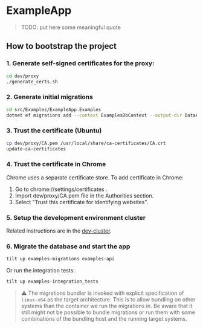 # ExampleApp

>
> TODO: put here some meaningful quote
>

## How to bootstrap the project

### 1. Generate self-signed certificates for the proxy:

```sh
cd dev/proxy
./generate_certs.sh
```

### 2. Generate initial migrations

```sh
cd src/Examples/ExampleApp.Examples
dotnet ef migrations add --context ExamplesDbContext --output-dir DataAccess/Migrations InitialMigration # Our context
```

### 3. Trust the certificate (Ubuntu)

```sh
cp dev/proxy/CA.pem /usr/local/share/ca-certificates/CA.crt
update-ca-certificates
```

### 4. Trust the certificate in Chrome

Chrome uses a separate certificate store. To add certificate in Chrome:

1. Go to chrome://settings/certificates .
2. Import dev/proxy/CA.pem file in the Authorities section.
3. Select "Trust this certificate for identifying websites".

### 5. Setup the development environment cluster

Related instructions are in the [dev-cluster](../dev-cluster/README.md).

### 6. Migrate the database and start the app

```sh
tilt up examples-migrations examples-api
```

Or run the integration tests:

```sh
tilt up examples-integration_tests
```

> :warning: The migrations bundler is invoked with explicit specification of `linux-x64` as the target architecture.
> This is to allow bundling on other systems than the container we run the migrations in.
> Be aware that it still might not be possible to bundle migrations or run them with some combinations
> of the bundling host and the running target systems.
